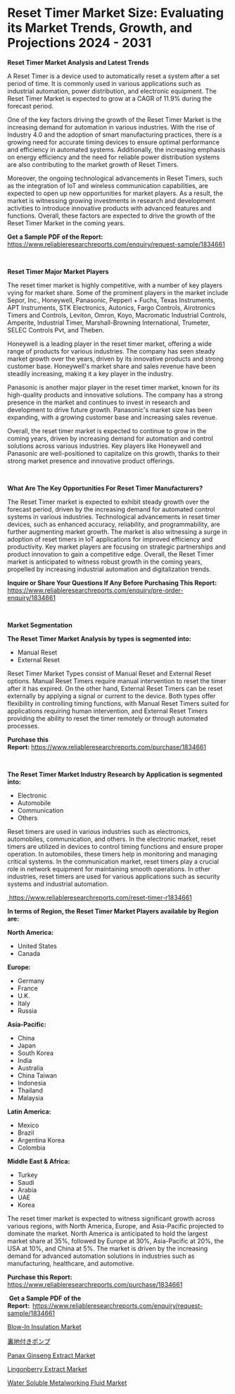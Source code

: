 <p><h1>Reset Timer Market Size: Evaluating its Market Trends, Growth, and Projections 2024 - 2031</h1></p><p><strong>Reset Timer Market Analysis and Latest Trends</strong></p>
<p><p>A Reset Timer is a device used to automatically reset a system after a set period of time. It is commonly used in various applications such as industrial automation, power distribution, and electronic equipment. The Reset Timer Market is expected to grow at a CAGR of 11.9% during the forecast period. </p><p>One of the key factors driving the growth of the Reset Timer Market is the increasing demand for automation in various industries. With the rise of Industry 4.0 and the adoption of smart manufacturing practices, there is a growing need for accurate timing devices to ensure optimal performance and efficiency in automated systems. Additionally, the increasing emphasis on energy efficiency and the need for reliable power distribution systems are also contributing to the market growth of Reset Timers.</p><p>Moreover, the ongoing technological advancements in Reset Timers, such as the integration of IoT and wireless communication capabilities, are expected to open up new opportunities for market players. As a result, the market is witnessing growing investments in research and development activities to introduce innovative products with advanced features and functions. Overall, these factors are expected to drive the growth of the Reset Timer Market in the coming years.</p></p>
<p><strong>Get a Sample PDF of the Report:&nbsp;</strong> <a href="https://www.reliableresearchreports.com/enquiry/request-sample/1834661">https://www.reliableresearchreports.com/enquiry/request-sample/1834661</a></p>
<p>&nbsp;</p>
<p><strong>Reset Timer Major Market Players</strong></p>
<p><p>The reset timer market is highly competitive, with a number of key players vying for market share. Some of the prominent players in the market include Sepor, Inc., Honeywell, Panasonic, Pepperl + Fuchs, Texas Instruments, APT Instruments, STK Electronics, Autonics, Fargo Controls, Airotronics Timers and Controls, Leviton, Omron, Koyo, Macromatic Industrial Controls, Amperite, Industrial Timer, Marshall-Browning International, Trumeter, SELEC Controls Pvt, and Theben.</p><p>Honeywell is a leading player in the reset timer market, offering a wide range of products for various industries. The company has seen steady market growth over the years, driven by its innovative products and strong customer base. Honeywell's market share and sales revenue have been steadily increasing, making it a key player in the industry.</p><p>Panasonic is another major player in the reset timer market, known for its high-quality products and innovative solutions. The company has a strong presence in the market and continues to invest in research and development to drive future growth. Panasonic's market size has been expanding, with a growing customer base and increasing sales revenue.</p><p>Overall, the reset timer market is expected to continue to grow in the coming years, driven by increasing demand for automation and control solutions across various industries. Key players like Honeywell and Panasonic are well-positioned to capitalize on this growth, thanks to their strong market presence and innovative product offerings.</p></p>
<p>&nbsp;</p>
<p><strong>What Are The Key Opportunities For Reset Timer Manufacturers?</strong></p>
<p><p>The Reset Timer market is expected to exhibit steady growth over the forecast period, driven by the increasing demand for automated control systems in various industries. Technological advancements in reset timer devices, such as enhanced accuracy, reliability, and programmability, are further augmenting market growth. The market is also witnessing a surge in adoption of reset timers in IoT applications for improved efficiency and productivity. Key market players are focusing on strategic partnerships and product innovation to gain a competitive edge. Overall, the Reset Timer market is anticipated to witness robust growth in the coming years, propelled by increasing industrial automation and digitalization trends.</p></p>
<p><strong>Inquire or Share Your Questions If Any Before Purchasing This Report:</strong> <a href="https://www.reliableresearchreports.com/enquiry/pre-order-enquiry/1834661">https://www.reliableresearchreports.com/enquiry/pre-order-enquiry/1834661</a></p>
<p>&nbsp;</p>
<p><strong>Market Segmentation</strong></p>
<p><strong>The Reset Timer Market Analysis by types is segmented into:</strong></p>
<p><ul><li>Manual Reset</li><li>External Reset</li></ul></p>
<p><p>Reset Timer Market Types consist of Manual Reset and External Reset options. Manual Reset Timers require manual intervention to reset the timer after it has expired. On the other hand, External Reset Timers can be reset externally by applying a signal or current to the device. Both types offer flexibility in controlling timing functions, with Manual Reset Timers suited for applications requiring human intervention, and External Reset Timers providing the ability to reset the timer remotely or through automated processes.</p></p>
<p><strong>Purchase this Report:&nbsp;</strong><a href="https://www.reliableresearchreports.com/purchase/1834661">https://www.reliableresearchreports.com/purchase/1834661</a></p>
<p>&nbsp;</p>
<p><strong>The Reset Timer Market Industry Research by Application is segmented into:</strong></p>
<p><ul><li>Electronic</li><li>Automobile</li><li>Communication</li><li>Others</li></ul></p>
<p><p>Reset timers are used in various industries such as electronics, automobiles, communication, and others. In the electronic market, reset timers are utilized in devices to control timing functions and ensure proper operation. In automobiles, these timers help in monitoring and managing critical systems. In the communication market, reset timers play a crucial role in network equipment for maintaining smooth operations. In other industries, reset timers are used for various applications such as security systems and industrial automation.</p></p>
<p><a href="https://www.reliableresearchreports.com/reset-timer-r1834661">&nbsp;https://www.reliableresearchreports.com/reset-timer-r1834661</a></p>
<p><strong>In terms of Region, the Reset Timer Market Players available by Region are:</strong></p>
<p>
    <p> <strong> North America: </strong>
        <ul>
            <li>United States</li>
            <li>Canada</li>
        </ul>
        </p> 
    <p> <strong> Europe: </strong>
        <ul>
            <li>Germany</li>
            <li>France</li>
            <li>U.K.</li>
            <li>Italy</li>
            <li>Russia</li>
        </ul>
        </p> 
    <p> <strong> Asia-Pacific: </strong>
        <ul>
            <li>China</li>
            <li>Japan</li>
            <li>South Korea</li>
            <li>India</li>
            <li>Australia</li>
            <li>China Taiwan</li>
            <li>Indonesia</li>
            <li>Thailand</li>
            <li>Malaysia</li>
        </ul>
        </p> 
    <p> <strong> Latin America: </strong>
        <ul>
            <li>Mexico</li>
            <li>Brazil</li>
            <li>Argentina Korea</li>
            <li>Colombia</li>
        </ul>
        </p> 
    <p> <strong> Middle East & Africa: </strong>
        <ul>
            <li>Turkey</li>
            <li>Saudi</li>
            <li>Arabia</li>
            <li>UAE</li>
            <li>Korea</li>
        </ul>
    </p>
    </p>
<p><p>The reset timer market is expected to witness significant growth across various regions, with North America, Europe, and Asia-Pacific projected to dominate the market. North America is anticipated to hold the largest market share at 35%, followed by Europe at 30%, Asia-Pacific at 20%, the USA at 10%, and China at 5%. The market is driven by the increasing demand for advanced automation solutions in industries such as manufacturing, healthcare, and automotive.</p></p>
<p><strong>Purchase this Report: </strong><a href="https://www.reliableresearchreports.com/purchase/1834661">https://www.reliableresearchreports.com/purchase/1834661</a></p>
<p>&nbsp;<strong>Get a Sample PDF of the Report:&nbsp;&nbsp;</strong><a href="https://www.reliableresearchreports.com/enquiry/request-sample/1834661">https://www.reliableresearchreports.com/enquiry/request-sample/1834661</a></p>
<p><strong></strong></p>
<p><p><a href="https://www.linkedin.com/pulse/blow-in-insulation-market-research-report-forecasted-period-lbmpe?trackingId=fDZeuIGW25Q4d6B35ycT7w%3D%3D">Blow-In Insulation Market</a></p><p><a href="https://github.com/dadanedu33/Market-Research-Report-List-1/blob/main/399050737013.md">裏地付きポンプ</a></p><p><a href="https://issuu.com/reportprime-2/docs/panax-ginseng-extract-market-size-2030.pptx">Panax Ginseng Extract Market</a></p><p><a href="https://issuu.com/reportprime-2/docs/lingonberry-extract-market-size-2030.pptx">Lingonberry Extract Market</a></p><p><a href="https://www.linkedin.com/pulse/water-soluble-metalworking-fluid-market-research-report-forecasted-lg5je?trackingId=th77yMDChVce54EOZ1w8bA%3D%3D">Water Soluble Metalworking Fluid Market</a></p></p>